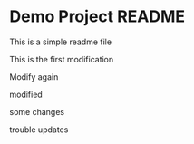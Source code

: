 # Demo Project README

This is a simple readme file

This is the first modification

Modify again

modified

some changes

trouble updates
